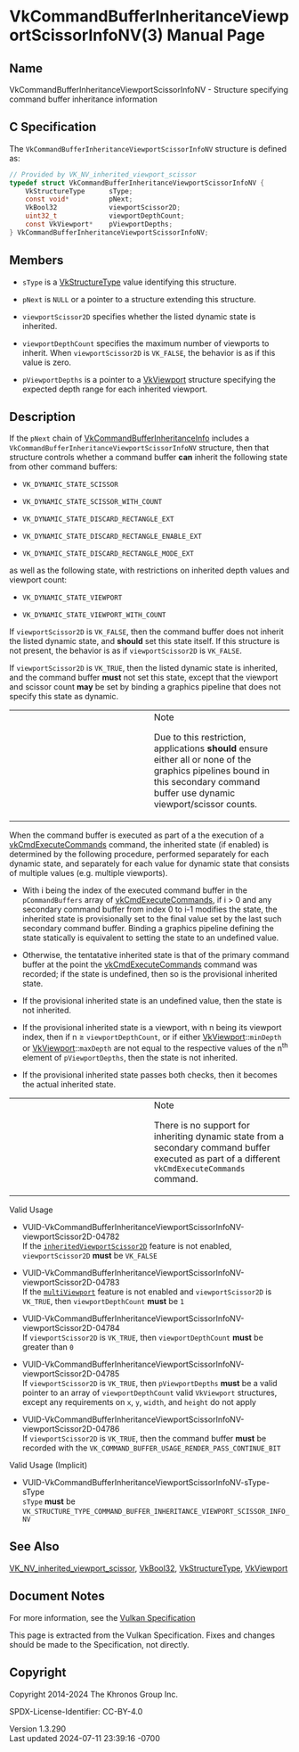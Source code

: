 # VkCommandBufferInheritanceViewportScissorInfoNV(3) Manual Page

## Name

VkCommandBufferInheritanceViewportScissorInfoNV - Structure specifying
command buffer inheritance information



## <a href="#_c_specification" class="anchor"></a>C Specification

The `VkCommandBufferInheritanceViewportScissorInfoNV` structure is
defined as:

``` c
// Provided by VK_NV_inherited_viewport_scissor
typedef struct VkCommandBufferInheritanceViewportScissorInfoNV {
    VkStructureType      sType;
    const void*          pNext;
    VkBool32             viewportScissor2D;
    uint32_t             viewportDepthCount;
    const VkViewport*    pViewportDepths;
} VkCommandBufferInheritanceViewportScissorInfoNV;
```

## <a href="#_members" class="anchor"></a>Members

- `sType` is a [VkStructureType](https://registry.khronos.org/vulkan/specs/1.3-extensions/man/html/VkStructureType.html) value identifying
  this structure.

- `pNext` is `NULL` or a pointer to a structure extending this
  structure.

- `viewportScissor2D` specifies whether the listed dynamic state is
  inherited.

- `viewportDepthCount` specifies the maximum number of viewports to
  inherit. When `viewportScissor2D` is `VK_FALSE`, the behavior is as if
  this value is zero.

- `pViewportDepths` is a pointer to a [VkViewport](https://registry.khronos.org/vulkan/specs/1.3-extensions/man/html/VkViewport.html)
  structure specifying the expected depth range for each inherited
  viewport.

## <a href="#_description" class="anchor"></a>Description

If the `pNext` chain of
[VkCommandBufferInheritanceInfo](https://registry.khronos.org/vulkan/specs/1.3-extensions/man/html/VkCommandBufferInheritanceInfo.html)
includes a `VkCommandBufferInheritanceViewportScissorInfoNV` structure,
then that structure controls whether a command buffer **can** inherit
the following state from other command buffers:

- `VK_DYNAMIC_STATE_SCISSOR`

- `VK_DYNAMIC_STATE_SCISSOR_WITH_COUNT`

- `VK_DYNAMIC_STATE_DISCARD_RECTANGLE_EXT`

- `VK_DYNAMIC_STATE_DISCARD_RECTANGLE_ENABLE_EXT`

- `VK_DYNAMIC_STATE_DISCARD_RECTANGLE_MODE_EXT`

as well as the following state, with restrictions on inherited depth
values and viewport count:

- `VK_DYNAMIC_STATE_VIEWPORT`

- `VK_DYNAMIC_STATE_VIEWPORT_WITH_COUNT`

If `viewportScissor2D` is `VK_FALSE`, then the command buffer does not
inherit the listed dynamic state, and **should** set this state itself.
If this structure is not present, the behavior is as if
`viewportScissor2D` is `VK_FALSE`.

If `viewportScissor2D` is `VK_TRUE`, then the listed dynamic state is
inherited, and the command buffer **must** not set this state, except
that the viewport and scissor count **may** be set by binding a graphics
pipeline that does not specify this state as dynamic.

<table>
<colgroup>
<col style="width: 50%" />
<col style="width: 50%" />
</colgroup>
<tbody>
<tr>
<td class="icon"><em></em></td>
<td class="content">Note
<p>Due to this restriction, applications <strong>should</strong> ensure
either all or none of the graphics pipelines bound in this secondary
command buffer use dynamic viewport/scissor counts.</p></td>
</tr>
</tbody>
</table>

When the command buffer is executed as part of a the execution of a
[vkCmdExecuteCommands](https://registry.khronos.org/vulkan/specs/1.3-extensions/man/html/vkCmdExecuteCommands.html) command, the inherited
state (if enabled) is determined by the following procedure, performed
separately for each dynamic state, and separately for each value for
dynamic state that consists of multiple values (e.g. multiple
viewports).

- With i being the index of the executed command buffer in the
  `pCommandBuffers` array of
  [vkCmdExecuteCommands](https://registry.khronos.org/vulkan/specs/1.3-extensions/man/html/vkCmdExecuteCommands.html), if i \> 0 and any
  secondary command buffer from index 0 to i-1 modifies the state, the
  inherited state is provisionally set to the final value set by the
  last such secondary command buffer. Binding a graphics pipeline
  defining the state statically is equivalent to setting the state to an
  undefined value.

- Otherwise, the tentatative inherited state is that of the primary
  command buffer at the point the
  [vkCmdExecuteCommands](https://registry.khronos.org/vulkan/specs/1.3-extensions/man/html/vkCmdExecuteCommands.html) command was
  recorded; if the state is undefined, then so is the provisional
  inherited state.

- If the provisional inherited state is an undefined value, then the
  state is not inherited.

- If the provisional inherited state is a viewport, with n being its
  viewport index, then if n ≥ `viewportDepthCount`, or if either
  [VkViewport](https://registry.khronos.org/vulkan/specs/1.3-extensions/man/html/VkViewport.html)::`minDepth` or
  [VkViewport](https://registry.khronos.org/vulkan/specs/1.3-extensions/man/html/VkViewport.html)::`maxDepth` are not equal to the
  respective values of the n<sup>th</sup> element of `pViewportDepths`,
  then the state is not inherited.

- If the provisional inherited state passes both checks, then it becomes
  the actual inherited state.

<table>
<colgroup>
<col style="width: 50%" />
<col style="width: 50%" />
</colgroup>
<tbody>
<tr>
<td class="icon"><em></em></td>
<td class="content">Note
<p>There is no support for inheriting dynamic state from a secondary
command buffer executed as part of a different
<code>vkCmdExecuteCommands</code> command.</p></td>
</tr>
</tbody>
</table>

Valid Usage

- <a
  href="#VUID-VkCommandBufferInheritanceViewportScissorInfoNV-viewportScissor2D-04782"
  id="VUID-VkCommandBufferInheritanceViewportScissorInfoNV-viewportScissor2D-04782"></a>
  VUID-VkCommandBufferInheritanceViewportScissorInfoNV-viewportScissor2D-04782  
  If the <a
  href="https://registry.khronos.org/vulkan/specs/1.3-extensions/html/vkspec.html#features-inheritedViewportScissor2D"
  target="_blank"
  rel="noopener"><code>inheritedViewportScissor2D</code></a> feature is
  not enabled, `viewportScissor2D` **must** be `VK_FALSE`

- <a
  href="#VUID-VkCommandBufferInheritanceViewportScissorInfoNV-viewportScissor2D-04783"
  id="VUID-VkCommandBufferInheritanceViewportScissorInfoNV-viewportScissor2D-04783"></a>
  VUID-VkCommandBufferInheritanceViewportScissorInfoNV-viewportScissor2D-04783  
  If the <a
  href="https://registry.khronos.org/vulkan/specs/1.3-extensions/html/vkspec.html#features-multiViewport"
  target="_blank" rel="noopener"><code>multiViewport</code></a> feature
  is not enabled and `viewportScissor2D` is `VK_TRUE`, then
  `viewportDepthCount` **must** be `1`

- <a
  href="#VUID-VkCommandBufferInheritanceViewportScissorInfoNV-viewportScissor2D-04784"
  id="VUID-VkCommandBufferInheritanceViewportScissorInfoNV-viewportScissor2D-04784"></a>
  VUID-VkCommandBufferInheritanceViewportScissorInfoNV-viewportScissor2D-04784  
  If `viewportScissor2D` is `VK_TRUE`, then `viewportDepthCount`
  **must** be greater than `0`

- <a
  href="#VUID-VkCommandBufferInheritanceViewportScissorInfoNV-viewportScissor2D-04785"
  id="VUID-VkCommandBufferInheritanceViewportScissorInfoNV-viewportScissor2D-04785"></a>
  VUID-VkCommandBufferInheritanceViewportScissorInfoNV-viewportScissor2D-04785  
  If `viewportScissor2D` is `VK_TRUE`, then `pViewportDepths` **must**
  be a valid pointer to an array of `viewportDepthCount` valid
  `VkViewport` structures, except any requirements on `x`, `y`, `width`,
  and `height` do not apply

- <a
  href="#VUID-VkCommandBufferInheritanceViewportScissorInfoNV-viewportScissor2D-04786"
  id="VUID-VkCommandBufferInheritanceViewportScissorInfoNV-viewportScissor2D-04786"></a>
  VUID-VkCommandBufferInheritanceViewportScissorInfoNV-viewportScissor2D-04786  
  If `viewportScissor2D` is `VK_TRUE`, then the command buffer **must**
  be recorded with the
  `VK_COMMAND_BUFFER_USAGE_RENDER_PASS_CONTINUE_BIT`

Valid Usage (Implicit)

- <a
  href="#VUID-VkCommandBufferInheritanceViewportScissorInfoNV-sType-sType"
  id="VUID-VkCommandBufferInheritanceViewportScissorInfoNV-sType-sType"></a>
  VUID-VkCommandBufferInheritanceViewportScissorInfoNV-sType-sType  
  `sType` **must** be
  `VK_STRUCTURE_TYPE_COMMAND_BUFFER_INHERITANCE_VIEWPORT_SCISSOR_INFO_NV`

## <a href="#_see_also" class="anchor"></a>See Also

[VK_NV_inherited_viewport_scissor](https://registry.khronos.org/vulkan/specs/1.3-extensions/man/html/VK_NV_inherited_viewport_scissor.html),
[VkBool32](https://registry.khronos.org/vulkan/specs/1.3-extensions/man/html/VkBool32.html), [VkStructureType](https://registry.khronos.org/vulkan/specs/1.3-extensions/man/html/VkStructureType.html),
[VkViewport](https://registry.khronos.org/vulkan/specs/1.3-extensions/man/html/VkViewport.html)

## <a href="#_document_notes" class="anchor"></a>Document Notes

For more information, see the <a
href="https://registry.khronos.org/vulkan/specs/1.3-extensions/html/vkspec.html#VkCommandBufferInheritanceViewportScissorInfoNV"
target="_blank" rel="noopener">Vulkan Specification</a>

This page is extracted from the Vulkan Specification. Fixes and changes
should be made to the Specification, not directly.

## <a href="#_copyright" class="anchor"></a>Copyright

Copyright 2014-2024 The Khronos Group Inc.

SPDX-License-Identifier: CC-BY-4.0

Version 1.3.290  
Last updated 2024-07-11 23:39:16 -0700
